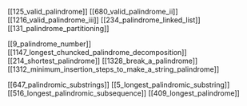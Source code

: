 [[125_valid_palindrome]]
[[680_valid_palindrome_ii]]
[[1216_valid_palindrome_iii]]
[[234_palindrome_linked_list]]
[[131_palindrome_partitioning]]

[[9_palindrome_number]]
[[1147_longest_chuncked_palindrome_decomposition]]
[[214_shortest_palindrome]]
[[1328_break_a_palindrome]]
[[1312_minimum_insertion_steps_to_make_a_string_palindrome]]

[[647_palindromic_substrings]]
[[5_longest_palindromic_substring]]
[[516_longest_palindromic_subsequence]]
[[409_longest_palindrome]]